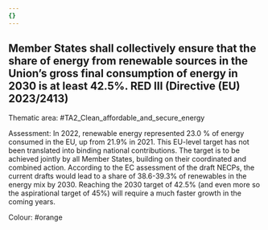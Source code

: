 ```yaml
---
{}
---
```

## Member States shall collectively ensure that the share of energy from renewable sources in the Union’s gross final consumption of energy in 2030 is at least 42.5%. RED III (Directive (EU) 2023/2413)

Thematic area: #TA2_Clean_affordable_and_secure_energy

Assessment: In 2022, renewable energy represented 23.0 % of energy consumed in the EU, up
from 21.9% in 2021. This EU-level target has not been translated into binding national contributions. The target is to be achieved jointly by all Member States, building on their coordinated and combined action. According to the EC assessment of the draft NECPs, the current drafts would lead to a share of 38.6-39.3% of renewables in the energy mix by 2030. Reaching the 2030 target of 42.5% (and even more so the aspirational target of 45%) will require a much faster growth in the coming years.

Colour: #orange